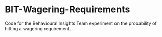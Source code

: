 # BIT-Wagering-Requirements
Code for the Behavioural Insights Team experiment on the probability of hitting a wagering requirement.
